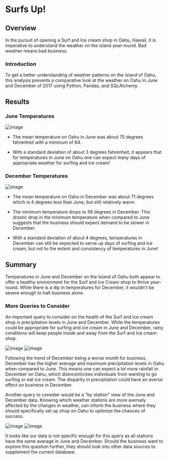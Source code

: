 # Surfs Up!

## Overview 
In the pursuit of opening a Surf and Ice cream shop in Oahu, Hawaii, it is imperative to understand the weather on the island year-round. Bad weather means bad business.

### Introduction 
To get a better understanding of weather patterns on the island of Oahu, this analysis presents a comparative look at the weather on Oahu in June and December of 2017 using Python, Pandas, and SQLAlchemy.

## Results

### June Temperatures

![image](https://github.com/juberr/surfs-up/blob/main/Resources/June.png?raw=true)

* The mean temperature on Oahu in June was about 75 degrees fahrenheit with a minimum of 64. 

* With a standard deviation of about 3 degrees fahrenheit, it appears that for temperatures in June on Oahu one can expect many days of appropriate weather for surfing and ice cream!


### December Temperatures

![image](https://github.com/juberr/surfs-up/blob/main/Resources/Dec.png?raw=true)

* The mean temperature on Oahu in December was about 71 degrees which is 4 degrees less than June, but still relatively warm.

*  The minimum temperature drops to 56 degrees in December. This drastic drop in the minimum temperature when compared to June suggests that the business should expect demand to be slower in December.

* With a standard deviation of about 4 degrees, temperatures in December can still be expected to serve up days of surfing and ice cream, but not to the extent and consistency of temperatures in June! 

## Summary 

Temperatures in June and December  on the Island of Oahu both appear to offer a healthy environment for the Surf and Ice Cream shop to thrive year-round. While there is a dip in temperatures for December, it wouldn't be severe enough to halt business alone. 

### More Queries to Consider

An important query to consider on the health of the Surf and Ice cream shop is precipitation levels in June and December. While the temperatures could be appropriate for surfing and ice cream in June and December, rainy conditions will keep people inside and away from the Surf and Ice cream shop.

![image](https://github.com/juberr/surfs-up/blob/main/Resources/june%20prcp.png?raw=true) 
![image](https://github.com/juberr/surfs-up/blob/main/Resources/dec%20prcp.png?raw=true)

Following the trend of December being a worse month for business, December has the higher average and maximum precipitation levels in Oahu when compared to June. This means one can expect a lot more rainfall in December on Oahu, which disincentivizes individuals from wanting to go surfing or eat ice cream. The disparity in precipitation could have an averse effect on business in December.


Another query to consider would be a "by station" view of the June and December data. Knowing which weather stations are more aversely affected by the changes in weather, can inform the business where they should specifically set up shop on Oahu to optimize the chances of success.

![image](https://github.com/juberr/surfs-up/blob/main/Resources/june%20grpby.png?raw=true)
![image](https://github.com/juberr/surfs-up/blob/main/Resources/dec%20grpby.png?raw=true)

It looks like our data is not specific enough for this query as all stations have the same average in June and December. Should the business want to explore this question further, they should look into other data sources to supplement the current database.

